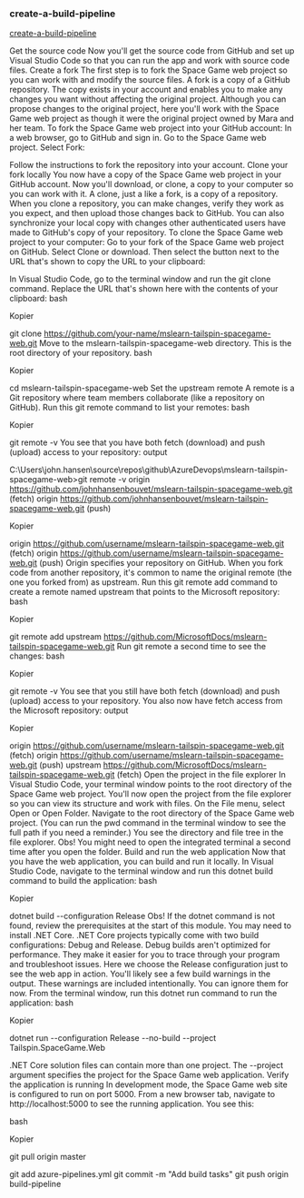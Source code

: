### create-a-build-pipeline
[create-a-build-pipeline](https://docs.microsoft.com/nb-no/learn/modules/create-a-build-pipeline/3-build-locally)

Get the source code
Now you'll get the source code from GitHub and set up Visual Studio Code so that you can run the app and work with source code files.
Create a fork
The first step is to fork the Space Game web project so you can work with and modify the source files.
A fork is a copy of a GitHub repository. The copy exists in your account and enables you to make any changes you want without affecting the original project.
Although you can propose changes to the original project, here you'll work with the Space Game web project as though it were the original project owned by Mara and her team.
To fork the Space Game web project into your GitHub account:
In a web browser, go to GitHub  and sign in.
Go to the Space Game  web project.
Select Fork:

Follow the instructions to fork the repository into your account.
Clone your fork locally
You now have a copy of the Space Game web project in your GitHub account. Now you'll download, or clone, a copy to your computer so you can work with it.
A clone, just a like a fork, is a copy of a repository. When you clone a repository, you can make changes, verify they work as you expect, and then upload those changes back to GitHub. You can also synchronize your local copy with changes other authenticated users have made to GitHub's copy of your repository.
To clone the Space Game web project to your computer:
Go to your fork of the Space Game web project on GitHub.
Select Clone or download. Then select the button next to the URL that's shown to copy the URL to your clipboard:

In Visual Studio Code, go to the terminal window and run the git clone command. Replace the URL that's shown here with the contents of your clipboard:
bash

Kopier

git clone https://github.com/your-name/mslearn-tailspin-spacegame-web.git
Move to the mslearn-tailspin-spacegame-web directory. This is the root directory of your repository.
bash

Kopier

cd mslearn-tailspin-spacegame-web
Set the upstream remote
A remote is a Git repository where team members collaborate (like a repository on GitHub).
Run this git remote command to list your remotes:
bash

Kopier

git remote -v
You see that you have both fetch (download) and push (upload) access to your repository:
output


C:\Users\john.hansen\source\repos\github\AzureDevops\mslearn-tailspin-spacegame-web>git remote -v
origin  https://github.com/johnhansenbouvet/mslearn-tailspin-spacegame-web.git (fetch)
origin  https://github.com/johnhansenbouvet/mslearn-tailspin-spacegame-web.git (push)

Kopier

origin  https://github.com/username/mslearn-tailspin-spacegame-web.git (fetch)
origin  https://github.com/username/mslearn-tailspin-spacegame-web.git (push)
Origin specifies your repository on GitHub. When you fork code from another repository, it's common to name the original remote (the one you forked from) as upstream.
Run this git remote add command to create a remote named upstream that points to the Microsoft repository:
bash

Kopier

git remote add upstream https://github.com/MicrosoftDocs/mslearn-tailspin-spacegame-web.git
Run git remote a second time to see the changes:
bash

Kopier

git remote -v
You see that you still have both fetch (download) and push (upload) access to your repository. You also now have fetch access from the Microsoft repository:
output

Kopier

origin  https://github.com/username/mslearn-tailspin-spacegame-web.git (fetch)
origin  https://github.com/username/mslearn-tailspin-spacegame-web.git (push)
upstream        https://github.com/MicrosoftDocs/mslearn-tailspin-spacegame-web.git (fetch)
Open the project in the file explorer
In Visual Studio Code, your terminal window points to the root directory of the Space Game web project. You'll now open the project from the file explorer so you can view its structure and work with files.
On the File menu, select Open or Open Folder.
Navigate to the root directory of the Space Game web project.
(You can run the pwd command in the terminal window to see the full path if you need a reminder.)
You see the directory and file tree in the file explorer.
 Obs!
You might need to open the integrated terminal a second time after you open the folder.
Build and run the web application
Now that you have the web application, you can build and run it locally.
In Visual Studio Code, navigate to the terminal window and run this dotnet build command to build the application:
bash

Kopier

dotnet build --configuration Release
 Obs!
If the dotnet command is not found, review the prerequisites at the start of this module. You may need to install .NET Core.
.NET Core projects typically come with two build configurations: Debug and Release. Debug builds aren't optimized for performance. They make it easier for you to trace through your program and troubleshoot issues. Here we choose the Release configuration just to see the web app in action.
You'll likely see a few build warnings in the output. These warnings are included intentionally. You can ignore them for now.
From the terminal window, run this dotnet run command to run the application:
bash

Kopier

dotnet run --configuration Release --no-build --project Tailspin.SpaceGame.Web

.NET Core solution files can contain more than one project. The --project argument specifies the project for the Space Game web application.
Verify the application is running
In development mode, the Space Game web site is configured to run on port 5000.
From a new browser tab, navigate to http://localhost:5000 to see the running application.
You see this:


bash

Kopier

git pull origin master

git add azure-pipelines.yml
git commit -m "Add build tasks"
git push origin build-pipeline

